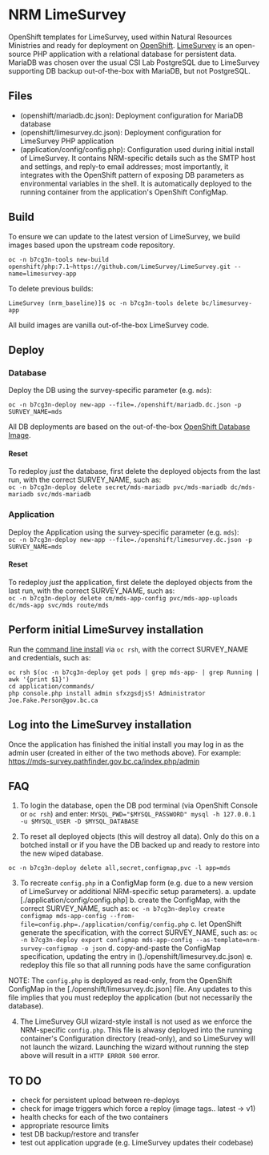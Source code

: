 # NRM LimeSurvey

OpenShift templates for LimeSurvey, used within Natural Resources Ministries and ready for deployment on [OpenShift](https://www.openshift.com/).  [LimeSurvey](https://www.limesurvey.org/) is an open-source PHP application with a relational database for persistent data.  MariaDB was chosen over the usual CSI Lab PostgreSQL due to LimeSurvey supporting DB backup out-of-the-box with MariaDB, but not PostgreSQL.

## Files

* (openshift/mariadb.dc.json): Deployment configuration for MariaDB database
* (openshift/limesurvey.dc.json): Deployment configuration for LimeSurvey PHP application
* (application/config/config.php): Configuration used during initial install of LimeSurvey.  It contains NRM-specific details such as the SMTP host and settings, and reply-to email addresses; most importantly, it integrates with the OpenShift pattern of exposing DB parameters as environmental variables in the shell.  It is automatically deployed to the running container from the application's OpenShift ConfigMap.

## Build

To ensure we can update to the latest version of LimeSurvey, we build images based upon the upstream code repository.

`oc -n b7cg3n-tools new-build openshift/php:7.1~https://github.com/LimeSurvey/LimeSurvey.git --name=limesurvey-app`

To delete previous builds:

`LimeSurvey (nrm_baseline)]$ oc -n b7cg3n-tools delete bc/limesurvey-app` 

All build images are vanilla out-of-the-box LimeSurvey code.

## Deploy

### Database
Deploy the DB using the survey-specific parameter (e.g. `mds`):

`oc -n b7cg3n-deploy new-app --file=./openshift/mariadb.dc.json -p SURVEY_NAME=mds`

All DB deployments are based on the out-of-the-box [OpenShift Database Image](https://docs.openshift.com/container-platform/3.11/using_images/db_images/mariadb.html).

#### Reset

To redeploy *just* the database, first delete the deployed objects from the last run, with the correct SURVEY_NAME, such as:  
`oc -n b7cg3n-deploy delete secret/mds-mariadb pvc/mds-mariadb dc/mds-mariadb svc/mds-mariadb`

### Application
Deploy the Application using the survey-specific parameter (e.g. `mds`):  
`oc -n b7cg3n-deploy new-app --file=./openshift/limesurvey.dc.json -p SURVEY_NAME=mds`

#### Reset

To redeploy *just* the application, first delete the deployed objects from the last run, with the correct SURVEY_NAME, such as:  
`oc -n b7cg3n-deploy delete cm/mds-app-config pvc/mds-app-uploads dc/mds-app svc/mds route/mds`

## Perform initial LimeSurvey installation

Run the [command line install](https://manual.limesurvey.org/Installation_using_a_command_line_interface_(CLI)) via `oc rsh`, with the correct SURVEY_NAME and credentials, such as:
```
oc rsh $(oc -n b7cg3n-deploy get pods | grep mds-app- | grep Running | awk '{print $1}')
cd application/commands/
php console.php install admin sfxzgsdjsS! Administrator Joe.Fake.Person@gov.bc.ca
```

## Log into the LimeSurvey installation
 
Once the application has finished the initial install you may log in as the admin user (created in either of the two methods above).  For example:   
https://mds-survey.pathfinder.gov.bc.ca/index.php/admin

## FAQ

1. To login the database, open the DB pod terminal (via OpenShift Console or `oc rsh`) and enter:
`MYSQL_PWD="$MYSQL_PASSWORD" mysql -h 127.0.0.1 -u $MYSQL_USER -D $MYSQL_DATABASE`

2. To reset all deployed objects (this will destroy all data).  Only do this on a botched install or if you have the DB backed up and ready to restore into the new wiped database.

`oc -n b7cg3n-deploy delete all,secret,configmap,pvc -l app=mds`

3. To recreate `config.php` in a ConfigMap form (e.g. due to a new version of LimeSurvey or additional NRM-specific setup parameters).
    a. update [./application/config/config.php]
    b. create the ConfigMap, with the correct SURVEY_NAME, such as:
    `oc -n b7cg3n-deploy create configmap mds-app-config --from-file=config.php=./application/config/config.php`
    c. let OpenShift generate the specification, with the correct SURVEY_NAME, such as:
    `oc -n b7cg3n-deploy export configmap mds-app-config --as-template=nrm-survey-configmap -o json`
    d. copy-and-paste the ConfigMap specification, updating the entry in ()./openshift/limesurvey.dc.json)
    e. redeploy this file so that all running pods have the same configuration

NOTE: The `config.php` is deployed as read-only, from the OpenShift ConfigMap in the [./openshift/limesurvey.dc.json] file.  Any updates to this file implies that you must redeploy the application (but not necessarily the database).

4.  The LimeSurvey GUI wizard-style install is not used as we enforce the NRM-specific `config.php`.  This file is alwasy deployed into the running container's Configuration directory (read-only), and so LimeSurvey will not launch the wizard.  Launching the wizard without running the step above will result in a `HTTP ERROR 500` error.


## TO DO

* check for persistent upload between re-deploys
* check for image triggers which force a reploy (image tags.. latest -> v1)
* health checks for each of the two containers
* appropriate resource limits
* test DB backup/restore and transfer
* test out application upgrade (e.g. LimeSurvey updates their codebase)